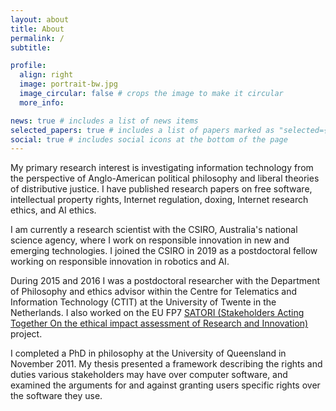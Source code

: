 ```yaml
---
layout: about
title: About
permalink: /
subtitle: 

profile:
  align: right
  image: portrait-bw.jpg
  image_circular: false # crops the image to make it circular
  more_info: 

news: true # includes a list of news items
selected_papers: true # includes a list of papers marked as "selected={true}"
social: true # includes social icons at the bottom of the page
---
```


My primary research interest is investigating information technology from the perspective of Anglo-American political philosophy and liberal theories of distributive justice. I have published research papers on free software, intellectual property rights, Internet regulation, doxing, Internet research ethics, and AI ethics.

I am currently a research scientist with the CSIRO, Australia's national science agency, where I work on responsible innovation in new and emerging technologies. I joined the CSIRO in 2019 as a postdoctoral fellow working on responsible innovation in robotics and AI.

During 2015 and 2016 I was a postdoctoral researcher with the Department of Philosophy and ethics advisor within the Centre for Telematics and Information Technology (CTIT) at the University of Twente in the Netherlands. I also worked on the EU FP7 [SATORI (Stakeholders Acting Together On the ethical impact assessment of Research and Innovation)](http://satoriproject.eu/) project. 

I completed a PhD in philosophy at the University of Queensland in November 2011. My thesis presented a framework describing the rights and duties various stakeholders may have over computer software, and examined the arguments for and against granting users specific rights over the software they use.
